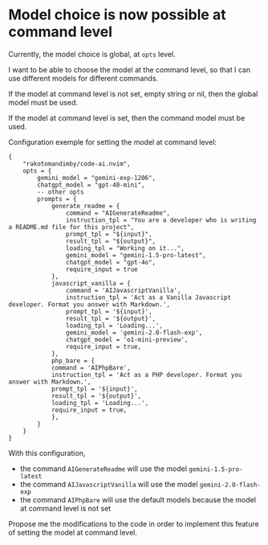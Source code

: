 # Model choice is now possible at command level

Currently, the model choice is global, at `opts` level.

I want to be able to choose the model at the command level, so that I can use different models for different commands.

If the model at command level is not set, empty string or nil, then the global model must be used.

If the model at command level is set, then the command model must be used.

Configuration exemple for setting the model at command level:

```
{
    "rakotomandimby/code-ai.nvim",
    opts = {
        gemini_model = "gemini-exp-1206",
        chatgpt_model = "gpt-40-mini",
        -- other opts
        prompts = {
            generate_readme = {
                command = "AIGenerateReadme",
                instruction_tpl = "You are a developer who is writing a README.md file for this project",
                prompt_tpl = "${input}",
                result_tpl = "${output}",
                loading_tpl = "Working on it...",
                gemini_model = "gemini-1.5-pro-latest",
                chatgpt_model = "gpt-4o",
                require_input = true                
            },
            javascript_vanilla = {
                command = 'AIJavascriptVanilla',
                instruction_tpl = 'Act as a Vanilla Javascript developer. Format you answer with Markdown.',
                prompt_tpl = '${input}',
                result_tpl = '${output}',
                loading_tpl = 'Loading...',
                gemini_model = 'gemini-2.0-flash-exp',
                chatgpt_model = 'o1-mini-preview',
                require_input = true,
            },
            php_bare = {
            command = 'AIPhpBare',
            instruction_tpl = 'Act as a PHP developer. Format you answer with Markdown.',
            prompt_tpl = '${input}',
            result_tpl = '${output}',
            loading_tpl = 'Loading...',
            require_input = true,
            },
        }
    }
}
```

With this configuration, 
- the command `AIGenerateReadme` will use the model `gemini-1.5-pro-latest`
- the command `AIJavascriptVanilla` will use the model `gemini-2.0-flash-exp`
- the command `AIPhpBare` will use the default models because the model at command level is not set

Propose me the modifications to the code in order to implement this feature of setting the model at command level.
